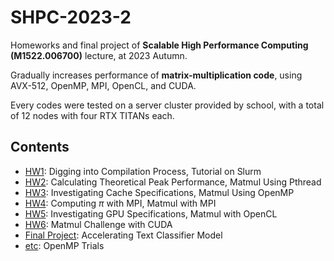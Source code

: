 # SHPC-2023-2

Homeworks and final project of **Scalable High Performance Computing (M1522.006700)** lecture, at 2023 Autumn.

Gradually increases performance of **matrix-multiplication code**, using AVX-512, OpenMP, MPI, OpenCL, and CUDA.

Every codes were tested on a server cluster provided by school, with a total of 12 nodes with four RTX TITANs each.

## Contents

- [HW1](https://github.com/ckswjd99-at-snu/SHPC-2023-2/tree/main/HW1): Digging into Compilation Process, Tutorial on Slurm
- [HW2](https://github.com/ckswjd99-at-snu/SHPC-2023-2/tree/main/HW2): Calculating Theoretical Peak Performance, Matmul Using Pthread
- [HW3](https://github.com/ckswjd99-at-snu/SHPC-2023-2/tree/main/HW3): Investigating Cache Specifications, Matmul Using OpenMP
- [HW4](https://github.com/ckswjd99-at-snu/SHPC-2023-2/tree/main/HW4): Computing $\pi$ with MPI, Matmul with MPI
- [HW5](https://github.com/ckswjd99-at-snu/SHPC-2023-2/tree/main/HW5): Investigating GPU Specifications, Matmul with OpenCL
- [HW6](https://github.com/ckswjd99-at-snu/SHPC-2023-2/tree/main/HW6): Matmul Challenge with CUDA
- [Final Project](https://github.com/ckswjd99-at-snu/SHPC-2023-2/tree/main/FinalProject): Accelerating Text Classifier Model
- [etc](https://github.com/ckswjd99-at-snu/SHPC-2023-2/tree/main/etc): OpenMP Trials
